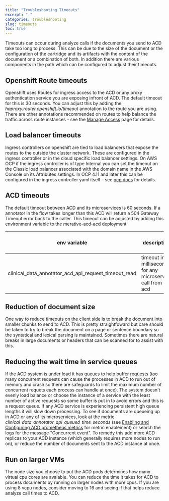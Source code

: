```yaml
---
title: "Troubleshooting Timeouts"
excerpt: "."
categories: troubleshooting
slug: timeouts
toc: true
---
```

<!--                                                                    -->
<!-- (C) Copyright Merative US L.P. and others 2018, 2023                -->
<!--                                                                    -->
<!-- SPDX-License-Identifier: Apache-2.0                                -->
<!--                                                                    -->


Timeouts can occur during analyze calls if the documents you send to ACD take too long to process.  This can be due to the size of the document or the configuration of the cartridge and its artifacts with the content of the document or a combination of both.  In addition there are various components in the path which can be configured to adjust their timeouts.  

## Openshift Route timeouts
Openshift uses Routes for ingress access to the ACD or any proxy authentication service you are exposing infront of ACD. The default timeout for this is 30 seconds.  You can adjust this by adding the *haproxy.router.openshift.io/timeout* annotation to the route you are using.  There are other annotations recommended on routes to help balance the traffic across route instances - see the 
[Manage Access](/security/manage-access/) page for details.
## Load balancer timeouts
Ingress controllers on openshift are tied to load balancers that expose the routes to the outside the cluster network.  These are configured in the ingress controller or in the cloud specific load balancer settings.  On AWS OCP if the ingress controller is of type Internal you can set the timeout on the Classic load balancer associated with the domain name in the AWS Console on its Attributes settings.  In OCP 4.11 and later this can be configured in the ingress controller yaml itself - see [ocp docs](https://docs.openshift.com/container-platform/4.11/networking/configuring_ingress_cluster_traffic/configuring-ingress-cluster-traffic-aws.html) for details. 

## ACD timeouts
The default timeout between ACD and its microservices is 60 seconds.  If a annotator in the flow takes longer than this ACD will return a 504 Gateway Timeout error back to the caller.  This timeout can be adjusted by adding this environment variable to the merative-acd-acd deployment 

| env variable | description | default (if not set)|
|----------|-------------|---------------------|
|clinical_data_annotator_acd_api_request_timeout_read | timeout in milliseconds for any microservice call from acd | 60000

## Reduction of document size
One way to reduce timeouts on the client side is to break the document into smaller chunks to send to ACD.  This is pretty straightfoward but care should be taken to try to break the document on a page or sentence boundary so the syntatical and lexical parsing is maintained.  Sometimes there are natural breaks in large documents or headers that can be scanned for to assist with this.

## Reducing the wait time in service queues
If the ACD system is under load it has queues to help buffer requests (too many concurrent requests can cause the processes in ACD to run out of memory and crash so there are safeguards to limit the maximum number of concurrent requets each process can handle at once).  The system doesn't evenly load balance or choose the instance of a service with the least number of active requests so some buffer is put in to avoid errors and this is a request queue.  If any ACD service is experiencing persistent high queue lengths it will slow down processing.  To see if documents are queueing up in ACD or any of its microservices, look at the metric *clinical_data_annotator_api_queued_time_seconds*  (see [Enabling and Configuring ACD prometheus metrics](/troubleshooting/logging-monitoring/#enabling-and-configuring-acd-prometheus-metrics) for metric enablement) or search the logs for the message "Concurrent event". To remedy this add more ACD replicas to your ACD instance (which generally requires more nodes to run on), or reduce the number of documents sent to the ACD instance at once.

## Run on larger VMs
The node size you choose to put the ACD pods determines how many virtual cpu cores are avaiable. You can reduce the time it takes for ACD to process documents by running on larger nodes with more cpus.  If you are  using 8 vcpu nodes, consider moving to 16 and seeing if that helps reduce analyze call times to ACD.


